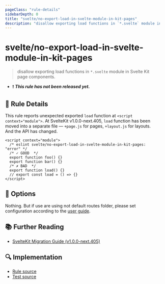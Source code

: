 ```yaml
---
pageClass: "rule-details"
sidebarDepth: 0
title: "svelte/no-export-load-in-svelte-module-in-kit-pages"
description: "disallow exporting load functions in `*.svelte` module in Svelte Kit page components."
---
```


# svelte/no-export-load-in-svelte-module-in-kit-pages

> disallow exporting load functions in `*.svelte` module in Svelte Kit page components.

- :exclamation: <badge text="This rule has not been released yet." vertical="middle" type="error"> **_This rule has not been released yet._** </badge>

## :book: Rule Details

This rule reports unexpected exported `load` function at `<script context="module">`.
At SvelteKit v1.0.0-next.405, `load` function has been moved into a separate file — `+page.js` for pages, `+layout.js` for layouts.
And the API has changed.

<script>
  const config = {
    settings: {
      kit: {
        files: {
          routes: "",
        },
      },
    },
  }
</script>

<ESLintCodeBlock config="{config}">

<!--eslint-skip-->

```svelte
<script context="module">
  /* eslint svelte/no-export-load-in-svelte-module-in-kit-pages: "error" */
  /* ✓ GOOD  */
  export function foo() {}
  export function bar() {}
  /* ✗ BAD  */
  export function load() {}
  // export const load = () => {}
</script>
```

</ESLintCodeBlock>

## :wrench: Options

Nothing. But if use are using not default routes folder, please set configuration according to the [user guide](../user-guide.md#settings-kit).

## :books: Further Reading

- [SvelteKit Migration Guide (v1.0.0-next.405)](https://github.com/sveltejs/kit/discussions/5774#discussioncomment-3292693)

## :mag: Implementation

- [Rule source](https://github.com/ota-meshi/eslint-plugin-svelte/blob/main/src/rules/no-export-load-in-svelte-module-in-kit-pages.ts)
- [Test source](https://github.com/ota-meshi/eslint-plugin-svelte/blob/main/tests/src/rules/no-export-load-in-svelte-module-in-kit-pages.ts)
